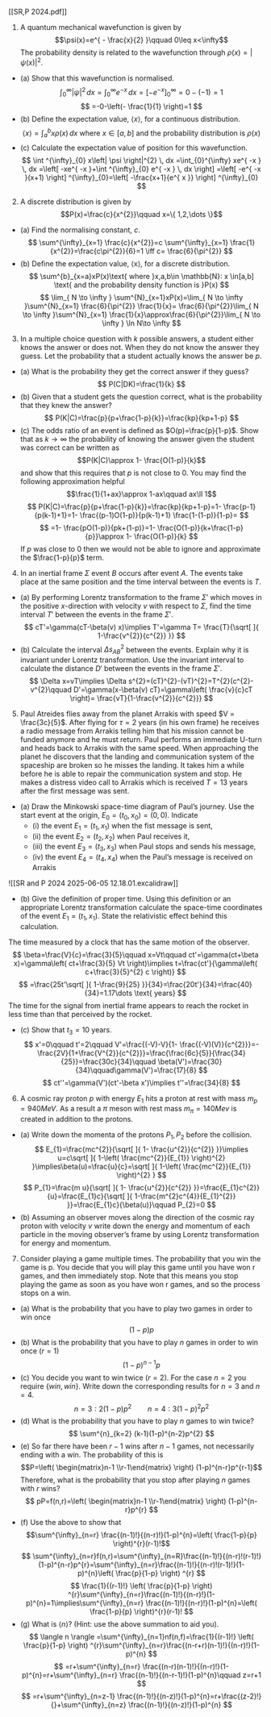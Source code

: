 [[SR,P 2024.pdf]]

1. A quantum mechanical wavefunction is given by $$\psi(x)=e^{ - \frac{x}{2} }\qquad 0\leq x<\infty$$The probability density is related to the wavefunction through $\rho(x)=\left| \psi(x) \right|^{2}$.
- (a) Show that this wavefunction is normalised.
$$
\int ^{\infty}_{0} \left| \psi \right|^{2} \, dx =\int_{0}^{\infty} e^{ -x } \, dx =\left[ -e^{ -x } \right] ^{\infty}_{0}=0-(-1)=1
$$
$$
=-0-\left(- \frac{1}{1} \right)=1
$$
- (b) Define the expectation value, $\langle x \rangle$, for a continuous distribution.
$$
\langle x \rangle =\int ^{b}_{a} x\rho(x) \, dx \text{ where }x \in [a,b]\text{ and the probability distribution is }\rho(x)
$$
- (c) Calculate the expectation value of position for this wavefunction.
$$
\int ^{\infty}_{0} x\left| \psi \right|^{2} \, dx =\int_{0}^{\infty} xe^{ -x } \, dx =\left[ -xe^{ -x }+\int ^{\infty}_{0} e^{ -x } \, dx \right]  =\left[ -e^{ -x }(x+1) \right] ^{\infty}_{0}=\left[ -\frac{x+1}{e^{ x }} \right] ^{\infty}_{0}
$$
2. A discrete distribution is given by $$P(x)=\frac{c}{x^{2}}\qquad x=\{ 1,2,\dots \}$$
- (a) Find the normalising constant, $c$.
$$
\sum^{\infty}_{x=1} \frac{c}{x^{2}}=c \sum^{\infty}_{x=1} \frac{1}{x^{2}}=\frac{c\pi^{2}}{6}=1 \iff c= \frac{6}{\pi^{2}}
$$
- (b) Define the expectation value, ⟨x⟩, for a discrete distribution.
$$
\sum^{b}_{x=a}xP(x)\text{ where }x,a,b\in \mathbb{N}: x \in[a,b] \text{ and the probability density function is }P(x)
$$
$$
\lim_{ N \to \infty } \sum^{N}_{x=1}xP(x)=\lim_{ N \to \infty }\sum^{N}_{x=1} \frac{6}{\pi^{2}} \frac{1}{x}= \frac{6}{\pi^{2}}\lim_{ N \to \infty }\sum^{N}_{x=1} \frac{1}{x}\approx\frac{6}{\pi^{2}}\lim_{ N \to \infty } \ln N\to \infty
$$
3. In a multiple choice question with $k$ possible answers, a student either knows the answer or does not. When they do not know the answer they guess. Let the probability that a student actually knows the answer be $p$.
- (a) What is the probability they get the correct answer if they guess?
$$
P(C|DK)=\frac{1}{k}
$$
- (b) Given that a student gets the question correct, what is the probability that they knew the answer?
$$
P(K|C)=\frac{p}{p+\frac{1-p}{k}}=\frac{kp}{kp+1-p}
$$
- (c) The odds ratio of an event is defined as $O(p)=\frac{p}{1-p}$. Show that as $k\to \infty$ the probability of knowing the answer given the student was correct can be written as $$P(K|C)\approx 1- \frac{O(1-p)}{k}$$and show that this requires that $p$ is not close to $0$. You may find the following approximation helpful $$\frac{1}{1+ax}\approx 1-ax\qquad ax\ll 1$$
$$
P(K|C)=\frac{p}{p+\frac{1-p}{k}}=\frac{kp}{kp+1-p}=1- \frac{p-1}{p(k-1)+1}=1- \frac{(p-1)O(1-p)}{p(k-1)+1} \frac{1-(1-p)}{1-p}=
$$
$$
=1- \frac{pO(1-p)}{pk+(1-p)}=1- \frac{O(1-p)}{k+\frac{1-p}{p}}\approx 1- \frac{O(1-p)}{k}
$$
If $p$ was close to 0 then we would not be able to ignore and approximate the $\frac{1-p}{p}$ term.

4. In an inertial frame $Σ$ event $B$ occurs after event $A$. The events take place at the same position and the time interval between the events is $T$.
- (a) By performing Lorentz transformation to the frame $\Sigma'$ which moves in the positive $x$-direction with velocity $v$ with respect to $Σ$, find the time interval $T '$ between the events in the frame $Σ'$.
$$
cT'=\gamma(cT-\beta(v) x)\implies T'=\gamma T= \frac{T}{\sqrt[  ]{ 1-\frac{v^{2}}{c^{2}} }}
$$
- (b) Calculate the interval $\Delta s^{2}_{AB}$ between the events. Explain why it is invariant under Lorentz transformation. Use the invariant interval to calculate the distance $D'$ between the events in the frame $Σ'$.
$$
\Delta x=vT\implies \Delta s^{2}=(cT)^{2}-(vT)^{2}=T^{2}(c^{2}-v^{2}\qquad D'=\gamma(x-\beta(v) cT)=\gamma\left( \frac{v}{c}cT \right)= \frac{vT}{1-\frac{v^{2}}{c^{2}}}
$$
5. Paul Atreides flies away from the planet Arrakis with speed $V = \frac{3c}{5}$. After flying for $τ = 2$ years (in his own frame) he receives a radio message from Arrakis telling him that his mission cannot be funded anymore and he must return. Paul performs an immediate U-turn and heads back to Arrakis with the same speed. When approaching the planet he discovers that the landing and communication system of the spaceship are broken so he misses the landing. It takes him a while before he is able to repair the communication system and stop. He makes a distress video call to Arrakis which is received $T = 13$ years after the first message was sent.
- (a) Draw the Minkowski space-time diagram of Paul’s journey. Use the start event at the origin, $E_{0} = (t_{0}, x_{0}) = (0, 0)$. Indicate 
	- (i) the event $E_{1} = (t_{1}, x_{1})$ when the fist message is sent, 
	- (ii) the event $E_{2} = (t_{2}, x_{2})$ when Paul receives it, 
	- (iii) the event $E_{3} = (t_{3}, x_{3})$ when Paul stops and sends his message, 
	- (iv) the event $E_{4} = (t_{4}, x_{4})$ when the Paul’s message is received on Arrakis

![[SR and P 2024 2025-06-05 12.18.01.excalidraw]]

- (b) Give the definition of proper time. Using this definition or an appropriate Lorentz transformation calculate the space-time coordinates of the event $E_{1} = (t_{1}, x_{1})$. State the relativistic effect behind this calculation. 

The time measured by a clock that has the same motion of the observer.
$$
\beta=\frac{V}{c}=\frac{3}{5}\qquad x=Vt\qquad ct'=\gamma(ct+\beta x)=\gamma\left( ct+\frac{3}{5} Vt \right)\implies t=\frac{ct'}{\gamma\left( c+\frac{3}{5}^{2} c \right)}
$$
$$
=\frac{25t'\sqrt[  ]{ 1-\frac{9}{25} }}{34}=\frac{20t'}{34}=\frac{40}{34}=1.17\dots \text{ years}
$$
The time for the signal from inertial frame appears to reach the rocket in less time than that perceived by the rocket.

- (c) Show that $t_{3}=10$ years.
$$
x'=0\qquad t'=2\qquad V'=\frac{(-V)-V}{1- \frac{(-V)(V)}{c^{2}}}=-\frac{2V}{1+\frac{V^{2}}{c^{2}}}=\frac{\frac{6c}{5}}{\frac{34}{25}}=\frac{30c}{34}\qquad \beta(V')=\frac{30}{34}\qquad\gamma(V')=\frac{17}{8}
$$
$$
ct''=\gamma(V')(ct'-\beta x')\implies t''=\frac{34}{8}
$$
6. A cosmic ray proton $p$ with energy $E_{1}$ hits a proton at rest with mass $m_{p} = 940 MeV$. As a result a $π$ meson with rest mass $m_{\pi} = 140 Mev$ is created in addition to the protons.
- (a) Write down the momenta of the protons $P_{1},P_{2}$ before the collision.
$$
E_{1}=\frac{mc^{2}}{\sqrt[  ]{ 1- \frac{u^{2}}{c^{2}} }}\implies u=c\sqrt[  ]{ 1-\left( \frac{mc^{2}}{E_{1}} \right)^{2}  }\implies\beta(u)=\frac{u}{c}=\sqrt[  ]{ 1-\left( \frac{mc^{2}}{E_{1}} \right)^{2}  }
$$
$$
P_{1}=\frac{m u}{\sqrt[  ]{ 1- \frac{u^{2}}{c^{2}} }}=\frac{E_{1}c^{2}}{u}=\frac{E_{1}c}{\sqrt[  ]{ 1-\frac{m^{2}c^{4}}{E_{1}^{2}}  }}=\frac{E_{1}c}{\beta(u)}\qquad P_{2}=0
$$
- (b) Assuming an observer moves along the direction of the cosmic ray proton with velocity $v$ write down the energy and momentum of each particle in the moving observer’s frame by using Lorentz transformation for energy and momentum. 

7. Consider playing a game multiple times. The probability that you win the game is p. You decide that you will play this game until you have won r games, and then immediately stop. Note that this means you stop playing the game as soon as you have won r games, and so the process stops on a win.
- (a) What is the probability that you have to play two games in order to win once
$$
(1-p)p
$$
- (b) What is the probability that you have to play $n$ games in order to win once $(r=1)$
$$
(1-p)^{n-1}p
$$
- (c) You decide you want to win twice $(r = 2)$. For the case $n = 2$ you require $\{win, win\}$. Write down the corresponding results for $n = 3$ and $n = 4$. 
$$
n=3:2(1-p)p^{2}\qquad n=4:3(1-p)^{2}p^{2}
$$
- (d) What is the probability that you have to play $n$ games to win twice?
$$
\sum^{n}_{k=2} (k-1)(1-p)^{n-2}p^{2}
$$
- (e) So far there have been $r −1$ wins after $n−1$ games, not necessarily ending with a win. The probability of this is $$P=\left( \begin{matrix}n-1 \\r-1\end{matrix} \right) (1-p)^{n-r}p^{r-1}$$Therefore, what is the probability that you stop after playing $n$ games with $r$ wins? 
$$
pP=f(n,r)=\left( \begin{matrix}n-1 \\r-1\end{matrix} \right) (1-p)^{n-r}p^{r}
$$
- (f) Use the above to show that$$\sum^{\infty}_{n=r} \frac{(n-1)!}{(n-r)!}(1-p)^{n}=\left( \frac{1-p}{p} \right)^{r}(r-1)!$$
$$
\sum^{\infty}_{n=r}f(n,r)=\sum^{\infty}_{n=R}\frac{(n-1)!}{(n-r)!(r-1)!}(1-p)^{n-r}p^{r}=\sum^{\infty}_{n=r}\frac{(n-1)!}{(n-r)!(r-1)!}(1-p)^{n}\left( \frac{p}{1-p} \right) ^{r}
$$
$$
\frac{1}{(r-1)!} \left( \frac{p}{1-p} \right) ^{r}\sum^{\infty}_{n=r}\frac{(n-1)!}{(n-r)!}(1-p)^{n}=1\implies\sum^{\infty}_{n=r} \frac{(n-1)!}{(n-r)!}(1-p)^{n}=\left( \frac{1-p}{p} \right)^{r}(r-1)!
$$
- (g) What is $⟨n⟩$? (Hint: use the above summation to aid you). 
$$
\langle n \rangle =\sum^{\infty}_{n=1}nf(n,f)=\frac{1}{(r-1)!} \left( \frac{p}{1-p} \right) ^{r}\sum^{\infty}_{n=r}\frac{(n-r+r)(n-1)!}{(n-r)!}(1-p)^{n}
$$
$$
=r+\sum^{\infty}_{n=r} \frac{(n-r)(n-1)!}{(n-r)!}(1-p)^{n}=r+\sum^{\infty}_{n=r} \frac{(n-1)!}{(n-r-1)!}(1-p)^{n}\qquad z=r+1
$$
$$
=r+\sum^{\infty}_{n=z-1} \frac{(n-1)!}{(n-z)!}(1-p)^{n}=r+\frac{(z-2)!}{}+\sum^{\infty}_{n=z} \frac{(n-1)!}{(n-z)!}(1-p)^{n}
$$
